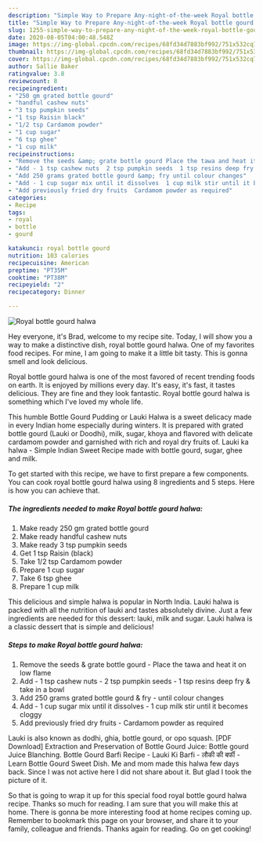 ```yaml
---
description: "Simple Way to Prepare Any-night-of-the-week Royal bottle gourd halwa"
title: "Simple Way to Prepare Any-night-of-the-week Royal bottle gourd halwa"
slug: 1255-simple-way-to-prepare-any-night-of-the-week-royal-bottle-gourd-halwa
date: 2020-08-05T04:00:48.548Z
image: https://img-global.cpcdn.com/recipes/68fd34d7883bf992/751x532cq70/royal-bottle-gourd-halwa-recipe-main-photo.jpg
thumbnail: https://img-global.cpcdn.com/recipes/68fd34d7883bf992/751x532cq70/royal-bottle-gourd-halwa-recipe-main-photo.jpg
cover: https://img-global.cpcdn.com/recipes/68fd34d7883bf992/751x532cq70/royal-bottle-gourd-halwa-recipe-main-photo.jpg
author: Sallie Baker
ratingvalue: 3.8
reviewcount: 8
recipeingredient:
- "250 gm grated bottle gourd"
- "handful cashew nuts"
- "3 tsp pumpkin seeds"
- "1 tsp Raisin black"
- "1/2 tsp Cardamom powder"
- "1 cup sugar"
- "6 tsp ghee"
- "1 cup milk"
recipeinstructions:
- "Remove the seeds &amp; grate bottle gourd Place the tawa and heat it on low flame"
- "Add - 1 tsp cashew nuts  2 tsp pumpkin seeds  1 tsp resins deep fry &amp; take in a bowl"
- "Add 250 grams grated bottle gourd &amp; fry until colour changes"
- "Add - 1 cup sugar mix until it dissolves  1 cup milk stir until it becomes cloggy"
- "Add previously fried dry fruits  Cardamom powder as required"
categories:
- Recipe
tags:
- royal
- bottle
- gourd

katakunci: royal bottle gourd 
nutrition: 103 calories
recipecuisine: American
preptime: "PT35M"
cooktime: "PT38M"
recipeyield: "2"
recipecategory: Dinner

---
```



![Royal bottle gourd halwa](https://img-global.cpcdn.com/recipes/68fd34d7883bf992/751x532cq70/royal-bottle-gourd-halwa-recipe-main-photo.jpg)

Hey everyone, it's Brad, welcome to my recipe site. Today, I will show you a way to make a distinctive dish, royal bottle gourd halwa. One of my favorites food recipes. For mine, I am going to make it a little bit tasty. This is gonna smell and look delicious.

Royal bottle gourd halwa is one of the most favored of recent trending foods on earth. It is enjoyed by millions every day. It's easy, it's fast, it tastes delicious. They are fine and they look fantastic. Royal bottle gourd halwa is something which I've loved my whole life.

This humble Bottle Gourd Pudding or Lauki Halwa is a sweet delicacy made in every Indian home especially during winters. It is prepared with grated bottle gourd (Lauki or Doodhi), milk, sugar, khoya and flavored with delicate cardamom powder and garnished with rich and royal dry fruits of. Lauki ka halwa - Simple Indian Sweet Recipe made with bottle gourd, sugar, ghee and milk.


To get started with this recipe, we have to first prepare a few components. You can cook royal bottle gourd halwa using 8 ingredients and 5 steps. Here is how you can achieve that.

<!--inarticleads1-->

##### The ingredients needed to make Royal bottle gourd halwa:

1. Make ready 250 gm grated bottle gourd
1. Make ready handful cashew nuts
1. Make ready 3 tsp pumpkin seeds
1. Get 1 tsp Raisin (black)
1. Take 1/2 tsp Cardamom powder
1. Prepare 1 cup sugar
1. Take 6 tsp ghee
1. Prepare 1 cup milk


This delicious and simple halwa is popular in North India. Lauki halwa is packed with all the nutrition of lauki and tastes absolutely divine. Just a few ingredients are needed for this dessert: lauki, milk and sugar. Lauki halwa is a classic dessert that is simple and delicious! 

<!--inarticleads2-->

##### Steps to make Royal bottle gourd halwa:

1. Remove the seeds &amp; grate bottle gourd - Place the tawa and heat it on low flame
1. Add - 1 tsp cashew nuts -  2 tsp pumpkin seeds -  1 tsp resins deep fry &amp; take in a bowl
1. Add 250 grams grated bottle gourd &amp; fry - until colour changes
1. Add - 1 cup sugar mix until it dissolves -  1 cup milk stir until it becomes cloggy
1. Add previously fried dry fruits  - Cardamom powder as required


Lauki is also known as dodhi, ghia, bottle gourd, or opo squash. [PDF Download] Extraction and Preservation of Bottle Gourd Juice: Bottle gourd Juice Blanching. Bottle Gourd Barfi Recipe - Lauki Ki Barfi - लौकी की बर्फी - Learn Bottle Gourd Sweet Dish. Me and mom made this halwa few days back. Since I was not active here I did not share about it. But glad I took the picture of it. 

So that is going to wrap it up for this special food royal bottle gourd halwa recipe. Thanks so much for reading. I am sure that you will make this at home. There is gonna be more interesting food at home recipes coming up. Remember to bookmark this page on your browser, and share it to your family, colleague and friends. Thanks again for reading. Go on get cooking!
